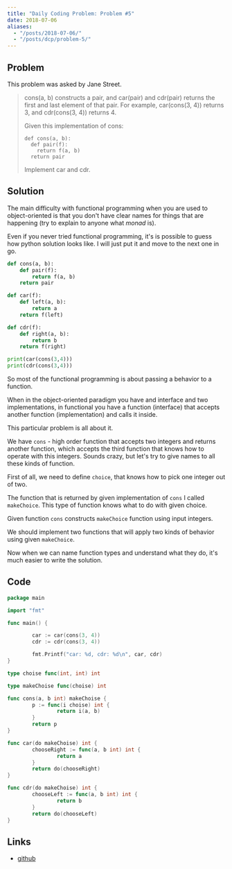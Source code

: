 ```yaml
---
title: "Daily Coding Problem: Problem #5"
date: 2018-07-06
aliases:
  - "/posts/2018-07-06/"
  - "/posts/dcp/problem-5/"
---
```


## Problem

This problem was asked by Jane Street.

> cons(a, b) constructs a pair, and car(pair) and cdr(pair) returns the first and last element of that pair. For example, car(cons(3, 4)) returns 3, and cdr(cons(3, 4)) returns 4.
>
> Given this implementation of cons:
>
> ```
> def cons(a, b):
>   def pair(f):
>     return f(a, b)
>   return pair
> ```
>
> Implement car and cdr.

## Solution

The main difficulty with functional programming when you are used to object-oriented is that
you don't have clear names for things that are happening (try to explain to anyone what _monad_ is).

Even if you never tried functional programming, it's is possible to guess how python solution
looks like. I will just put it and move to the next one in go.

```python
def cons(a, b):
    def pair(f):
        return f(a, b)
    return pair

def car(f):
    def left(a, b):
        return a
    return f(left)

def cdr(f):
    def right(a, b):
        return b
    return f(right)

print(car(cons(3,4)))
print(cdr(cons(3,4)))
```

So most of the functional programming is about passing a behavior to a function.

When in the object-oriented paradigm you have and interface and two implementations, in functional you
have a function (interface) that accepts another function (implementation) and calls it inside.

This particular problem is all about it.

We have `cons` - high order function that accepts two integers and returns another function,
which accepts the third function that knows how to operate with this integers. Sounds crazy, but let's try
to give names to all these kinds of function.

First of all, we need to define `choice`, that knows how to pick one integer out of two.

The function that is returned by given implementation of `cons` I called `makeChoice`. This type of function knows
what to do with given choice.

Given function `cons` constructs `makeChoice` function using input integers.

We should implement two functions that will apply two kinds of behavior using given `makeChoice`.

Now when we can name function types and understand what they do, it's much easier to write the solution.

## Code

```go
package main

import "fmt"

func main() {

        car := car(cons(3, 4))
        cdr := cdr(cons(3, 4))

        fmt.Printf("car: %d, cdr: %d\n", car, cdr)
}

type choise func(int, int) int

type makeChoise func(choise) int

func cons(a, b int) makeChoise {
        p := func(i choise) int {
                return i(a, b)
        }
        return p
}

func car(do makeChoise) int {
        chooseRight := func(a, b int) int {
                return a
        }
        return do(chooseRight)
}

func cdr(do makeChoise) int {
        chooseLeft := func(a, b int) int {
                return b
        }
        return do(chooseLeft)
}
```

## Links

- [github](https://github.com/ngalayko/dcp/tree/master/problems/2018-07-06)
